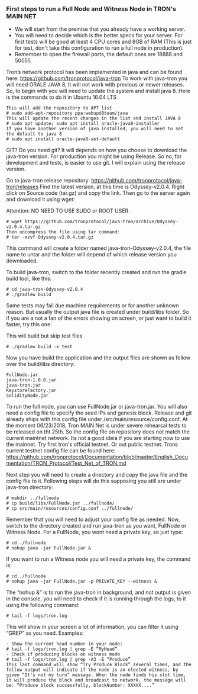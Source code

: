 
### First steps to run a Full Node and Witness Node in TRON's MAIN NET

- We will start from the premise that you already have a working server.
- You will need to decide which is the better specs for your server. For first tests will be good at least 4 CPU cores and 8GB of RAM (This is just for test, don't take this configuration to run a full node in production).
- Remember to open the firewall ports, the default ones are 18888 and 50051.

Tron’s network protocol has been implemented in java and can be found here: https://github.com/tronprotocol/java-tron 
To work with java-tron you will need ORALE JAVA 8, It will not work with previous or newer releases. So, to begin with you will need to update the system and install java 8. Here is the commands to do it in Ubuntu 16.04 LTS

```console
This will add the repository to APT list
# sudo add-apt-repository ppa:webupd8team/java
This will update the recent changes in the list and install JAVA 8
# sudo apt update; sudo apt install oracle-java8-installer
If you have another version of java installed, you will need to set the default to java 8
# sudo apt install oracle-java8-set-default
```

GIT? Do you need git? It will depends on how you choose to download the java-tron version. For production you might be using Release. So no, for development and tests, is easier to use git. I will explain using the release version.

Go to java-tron release repository: https://github.com/tronprotocol/java-tron/releases
Find the latest version, at this time is Odyssey-v2.0.4. Right click on Source code (tar.gz) and copy the link. Then go to the server again and download it using wget:

Attention: NO NEED TO USE SUDO or ROOT USER.
```console
# wget https://github.com/tronprotocol/java-tron/archive/Odyssey-v2.0.4.tar.gz 
Then uncompress the file using tar command: 
# tar -xzvf Odyssey-v2.0.4.tar.gz
```

This command will create a folder named java-tron-Odyssey-v2.0.4, the file name to untar and the folder will depend of which release version you downloaded.

To build java-tron, switch to the folder recently created and run the gradle build tool, like this:
```console
# cd java-tron-Odyssey-v2.0.4
# ./gradlew build
```

Same tests may fail due machine requirements or for another unknown reason. But usually the output java file is created under build/libs folder. So if you are a not a fan of the errors showing on screen, or just want to build it faster, try this one: 

This will build but skip test files 
```console
# ./gradlew build -x test
```

Now you have build the application and the output files are shown as follow over the build/libs directory:
```console
FullNode.jar
java-tron-1.0.0.jar
java-tron.jar
KeystoreFactory.jar
SolidityNode.jar
```

To run the full node, you can use FullNode.jar or java-tron.jar. You will also need a config file to specify the seed IPs and genesis block. Release and git already ships with this config file under /src/main/resource/config.conf. At the moment 06/23/2018, Tron MAIN Net is under severe rehearsal tests to be released on tht 25th. So the config file on repository does not match the current maintnet network. Its not a good ideia if you are starting now to use the mainnet. Try first tron's official testnet. Or out public testnet. Trons current testnet config file can be found here: https://github.com/tronprotocol/Documentation/blob/master/English_Documentation/TRON_Protocol/Test_Net_of_TRON.md

Next step you will need to create a directory and copy the java file and the config file to it. Following steps will do this supposing you still are under java-tron directory:
```console
# makdir ../fullnode
# cp build/libs/FullNode.jar ../fullnode/
# cp src/main/resources/config.conf ../fullnode/
```

Remember that you will need to adjust your config file as needed.
Now, switch to the directory created and run java-tron as you want, FullNode or Witness Node.
For a FullNode, you wont need a private key, so just type: 
```console
# cd../fullnode
# nohup java -jar FullNode.jar &
```
If you want to run a Witness node you will need a private key, the command is: 
```console
# cd../fullnode
# nohup java -jar FullNode.jar -p PRIVATE_KEY --witness &
```

The “nohup &” is to run the java-tron in background, and not output is given in the console, you will need to check if it is running through the logs, to it using the following command:
```console
# tail -f logs/tron.log 
```

This will show in your screen a lot of information, you can filter it using “GREP” as you need. Examples:  
```console
- Show the current head number in your node:
# tail -f logs/tron.log | grep -E “MyHead”
- Check if producing blocks on witness mode
# tail -f logs/tron.log | grep -A3 -E “Produce”
This last command will show “Try Produce Block” several times, and the follow output will indicate if the node is an elected witness, by given “It's not my turn” message. When the node finds his slot time, it will produce the block and broadcast to network, the message will be: “Produce block successfully, blockNumber: XXXXX....”
```
